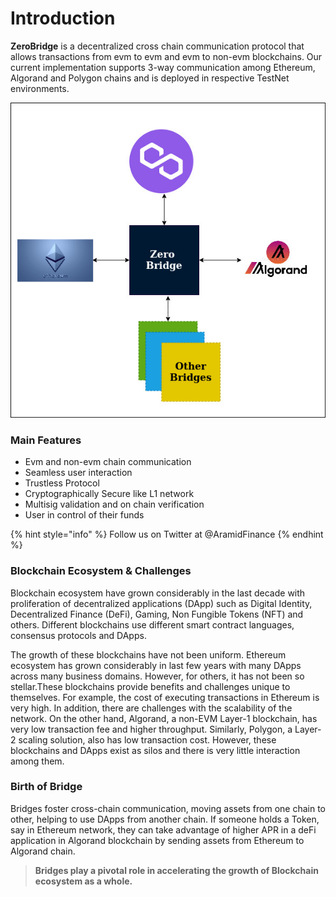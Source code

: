 # Introduction

**ZeroBridge** is a decentralized cross chain communication protocol that allows transactions from evm to evm and evm to non-evm blockchains. Our current implementation supports 3-way communication among Ethereum, Algorand and Polygon chains and is deployed in respective TestNet environments.

![](../.gitbook/assets/1.bridge-block.jpg)

### Main Features

* Evm and non-evm chain communication
* Seamless user interaction
* Trustless Protocol
* Cryptographically Secure like L1 network
* Multisig validation and on chain verification
* User in control of their funds

{% hint style="info" %}
Follow us on Twitter at @AramidFinance
{% endhint %}

### Blockchain Ecosystem & Challenges

Blockchain ecosystem have grown considerably in the last decade with proliferation of  decentralized applications (DApp) such as Digital Identity, Decentralized Finance (DeFi), Gaming, Non Fungible Tokens (NFT) and others. Different blockchains use different smart contract languages, consensus protocols and DApps.&#x20;

The growth of these blockchains have not been uniform. Ethereum ecosystem has grown considerably in last few years with many DApps across many business domains. However, for others, it has not been so stellar.These blockchains provide benefits and challenges unique to themselves. For example, the cost of executing transactions in Ethereum is very high. In addition, there are challenges with the scalability of the network. On the other hand, Algorand, a non-EVM Layer-1 blockchain, has very low transaction fee and higher throughput. Similarly, Polygon, a Layer-2 scaling solution, also has low transaction cost. However, these blockchains and DApps exist as silos and there is very little interaction among them.

### Birth of Bridge

Bridges foster cross-chain communication, moving assets from one chain to other, helping to use DApps from another chain. If someone holds a Token, say in Ethereum network, they can take advantage of higher APR in a deFi application in Algorand blockchain by sending assets from Ethereum to Algorand chain.&#x20;

> **Bridges play a pivotal role in accelerating the growth of Blockchain ecosystem as a whole.**
